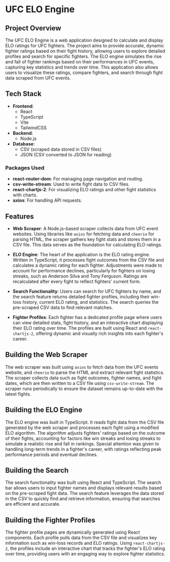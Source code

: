 # UFC ELO Engine

## Project Overview

The UFC ELO Engine is a web application designed to calculate and display ELO ratings for UFC fighters. The project aims to provide accurate, dynamic fighter ratings based on their fight history, allowing users to explore detailed profiles and search for specific fighters. The ELO engine simulates the rise and fall of fighter rankings based on their performances in UFC events, capturing key statistics and trends over time. This application also allows users to visualize these ratings, compare fighters, and search through fight data scraped from UFC events.

## Tech Stack

- **Frontend**: 
  - React
  - TypeScript
  - Vite
  - TailwindCSS
- **Backend**: 
  - Node.js
- **Database**:
  - CSV (scraped data stored in CSV files)
  - JSON (CSV converted to JSON for reading)
  
### Packages Used

- **react-router-dom**: For managing page navigation and routing.
- **csv-write-stream**: Used to write fight data to CSV files.
- **react-chartjs-2**: For visualizing ELO ratings and other fight statistics with charts.
- **axios**: For handling API requests.

## Features

- **Web Scraper**: A Node.js-based scraper collects data from UFC event websites. Using libraries like `axios` for fetching data and `cheerio` for parsing HTML, the scraper gathers key fight stats and stores them in a CSV file. This data serves as the foundation for calculating ELO ratings.
  
- **ELO Engine**: The heart of the application is the ELO rating engine. Written in TypeScript, it processes fight outcomes from the CSV file and calculates a dynamic rating for each fighter. Adjustments were made to account for performance declines, particularly for fighters on losing streaks, such as Anderson Silva and Tony Ferguson. Ratings are recalculated after every fight to reflect fighters' current form.

- **Search Functionality**: Users can search for UFC fighters by name, and the search feature returns detailed fighter profiles, including their win-loss history, current ELO rating, and statistics. The search queries the pre-scraped CSV data to find relevant matches.

- **Fighter Profiles**: Each fighter has a dedicated profile page where users can view detailed stats, fight history, and an interactive chart displaying their ELO rating over time. The profiles are built using React and `react-chartjs-2`, offering dynamic and visually rich insights into each fighter's career.

## Building the Web Scraper

The web scraper was built using `axios` to fetch data from the UFC events website, and `cheerio` to parse the HTML and extract relevant fight statistics. The scraper collects data such as fight outcomes, fighter names, and fight dates, which are then written to a CSV file using `csv-write-stream`. The scraper runs periodically to ensure the dataset remains up-to-date with the latest fights.

## Building the ELO Engine

The ELO engine was built in TypeScript. It reads fight data from the CSV file generated by the web scraper and processes each fight using a modified ELO algorithm. The algorithm adjusts fighters' ratings based on the outcome of their fights, accounting for factors like win streaks and losing streaks to simulate a realistic rise and fall in rankings. Special attention was given to handling long-term trends in a fighter's career, with ratings reflecting peak performance periods and eventual declines.

## Building the Search

The search functionality was built using React and TypeScript. The search bar allows users to input fighter names and displays relevant results based on the pre-scraped fight data. The search feature leverages the data stored in the CSV to quickly find and retrieve information, ensuring that searches are efficient and accurate.

## Building the Fighter Profiles

The fighter profile pages are dynamically generated using React components. Each profile pulls data from the CSV file and visualizes key information such as win-loss records and ELO ratings. Using `react-chartjs-2`, the profiles include an interactive chart that tracks the fighter's ELO rating over time, providing users with an engaging way to explore fighter statistics.
